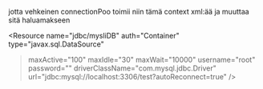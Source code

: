 jotta vehkeinen connectionPoo toimii niin tämä context xml:ää ja muuttaa sitä haluamakseen

<Resource name="jdbc/mysliDB" auth="Container" type="javax.sql.DataSource"
> maxActive="100" maxIdle="30" maxWait="10000"
> username="root" password=""
> driverClassName="com.mysql.jdbc.Driver"
> url="jdbc:mysql://localhost:3306/test?autoReconnect=true" />